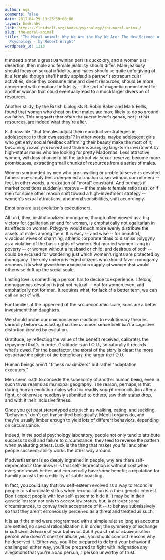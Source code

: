 ```yaml
---
author: ugh
comments: false
date: 2017-04-29 13:25:50+00:00
layout: book.hbs
link: https://fluidself.org/books/psychology/the-moral-animal/
slug: the-moral-animal
title: 'The Moral Animal: Why We Are the Way We Are: The New Science of Evolutionary
  Psychology - by Robert Wright'
wordpress_id: 1213
---
```


If indeed a man's great Darwinian peril is cuckoldry, and a woman's is desertion, then male and female jealousy should differ. Male jealousy should focus on sexual infidelity, and males should be quite unforgiving of it; a female, though she'll hardly applaud a partner's extracurricular activities, since they consume time and divert resources, should be more concerned with emotional infidelity -- the sort of magnetic commitment to another woman that could eventually lead to a much larger diversion of resources.

Another study, by the British biologists R. Robin Baker and Mark Bellis, found that women who cheat on their mates are more likely to do so around ovulation. This suggests that often the secret lover's genes, not just his resources, are indeed what they're after.

Is it possible "that females adjust their reproductive strategies in adolescence to their own assets"? In other words, maybe adolescent girls who get early social feedback affirming their beauty make the most of it, becoming sexually reserved and thus encouraging long-term investment by high-status males who are looking for pretty Madonnas. Less attractive women, with less chance to hit the jackpot via sexual reserve, become more promiscuous, extracting small chunks of resources from a series of males.

Women surrounded by men who are unwilling or unable to serve as devoted fathers may simply feel a deepened attraction to sex without commitment -- feel, in other words, a relaxation of "moral" constraint. And perhaps if market conditions suddenly improve -- if the male to female ratio rises, or if men for some other reason shift toward a high-investment strategy -- women's sexual attractions, and moral sensibilities, shift accordingly.

Emotions are just evolution's executioners.

All told, then, institutionalized monogamy, though often viewed as a big victory for egalitarianism and for women, is emphatically not egalitarian in its effects on women. Polygyny would much more evenly distribute the assets of males among them. It is easy -- and wise -- for beautiful, vivacious wives of charming, athletic corporate titans to dismiss polygyny as a violation of the basic rights of women. But married women living in poverty -- or women without a husband or child, and desirous of both -- could be excused for wondering just which women's rights are protected by monogamy. The only underprivileged citizens who should favor monogamy are men. It is what gives them access to a supply of women that would otherwise drift up the social scale.

Lasting love is something a person has to decide to experience. Lifelong monogamous devotion is just not natural -- not for women even, and emphatically not for men. It requires what, for lack of a better term, we can call an act of will.

For families at the upper end of the socioeconomic scale, sons are a better investment than daughters.

We should probe our commonsense reactions to evolutionary theories carefully before concluding that the common sense itself isn't a cognitive distortion created by evolution.

Gratitude, by reflecting the value of the benefit received, calibrates the repayment that's in order. Gratitude is an I.O.U., so naturally it records what's owed. For the benefactor, the moral of the story is clear: the more desperate the plight of the beneficiary, the larger the I.O.U.

Human beings aren't "fitness maximizers" but rather "adaptation executers."

Men seem loath to concede the superiority of another human being, even in such trivial realms as municipal geography. The reason, perhaps, is that during human evolution males who too readily sought reconciliation after a fight, or otherwise needlessly submitted to others, saw their status drop, and with it their inclusive fitness.

Once you get past stereotyped acts such as walking, eating, and suckling, "behaviors" don't get transmitted biologically. Mental organs do, and they're usually limber enough to yield lots of different behaviors, depending on circumstance.

Indeed, in the social psychology laboratory, people not only tend to attribute success to skill and failure to circumstance; they tend to reverse the pattern when evaluating others. Luck is the thing that makes you fail and other people succeed; ability works the other way around.

If advertisement is so deeply ingrained in people, why are there self-deprecators? One answer is that self-deprecation is without cost when everyone knows better, and can actually have some benefit; a reputation for humility boosts the credibility of subtle boasting.

In fact, you could say that low self-esteem evolved as a way to reconcile people to subordinate status when reconciliation is in their genetic interest. Don't expect people with low self-esteem to hide it. It may be in their genetic interest not only to accept low status, but, in at least some circumstances, to convey their acceptance of it -- to behave submissively so that they aren't erroneously perceived as a threat and treated as such.

It is as if the mind were programmed with a simple rule: so long as accounts are settled, no special rationalization is in order; the symmetry of exchange is sufficient defense of your behavior. But if you cheat or abuse another person who doesn't cheat or abuse you, you should concoct reasons why he deserved it. Either way, you'll be prepared to defend your behavior if challenged; either way, you'll be prepared to fight with indignation any allegations that you're a bad person, a person unworthy of trust.
